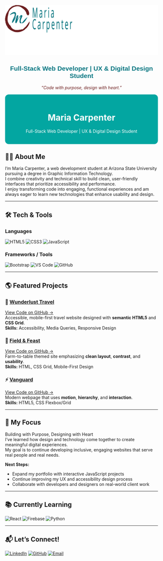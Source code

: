 <p align="right"> <img src="https://github.com/MECarpenter/MECarpenter/blob/main/logo%20png.png" width="560px" alt="Maria Carpenter Logo"> </p> <h2 align="center" style="color:#067681; font-family: Nunito, sans-serif;">Full-Stack Web Developer | UX & Digital Design Student</h2> <p align="center" style="color:#6C1E1E;"><em>“Code with purpose, design with heart.”</em></p>
<div align="center" style="background-color:#03A6A1; padding: 20px; border-radius: 12px;">
  <h1 style="color:white;">Maria Carpenter</h1>
  <p style="color:white;">Full-Stack Web Developer | UX & Digital Design Student</p>
</div>

## 👩‍💻 About Me  

I’m Maria Carpenter, a web development student at Arizona State University pursuing a degree in Graphic Information Technology.  
I combine creativity and technical skill to build clean, user-friendly interfaces that prioritize accessibility and performance.  
I enjoy transforming code into engaging, functional experiences and am always eager to learn new technologies that enhance usability and design.  

---

## 🛠️ Tech & Tools  

### Languages  
![HTML5](https://img.shields.io/badge/-HTML5-E34F26?style=for-the-badge&logo=html5&logoColor=white)
![CSS3](https://img.shields.io/badge/-CSS3-1572B6?style=for-the-badge&logo=css3&logoColor=white)
![JavaScript](https://img.shields.io/badge/-JavaScript-F7DF1E?style=for-the-badge&logo=javascript&logoColor=black)

### Frameworks / Tools  
![Bootstrap](https://img.shields.io/badge/-Bootstrap-7952B3?style=for-the-badge&logo=bootstrap&logoColor=white)
![VS Code](https://img.shields.io/badge/-VS_Code-007ACC?style=for-the-badge&logo=visual-studio-code&logoColor=white)
![GitHub](https://img.shields.io/badge/-GitHub-181717?style=for-the-badge&logo=github&logoColor=white)




---



## 🌎 Featured Projects   

### 🧳 [Wunderlust Travel](https://mecarpenter.github.io/wonderlustMajorca/)  
[View Code on GitHub →](https://github.com/MECarpenter/wonderlustMajorca)  
Accessible, mobile-first travel website designed with **semantic HTML5** and **CSS Grid**.  
**Skills:** Accessibility, Media Queries, Responsive Design  



### 🌾 [Field & Feast](https://mecarpenter.github.io/fieldandfeast/)  
[View Code on GitHub →](https://github.com/MECarpenter/fieldandfeast)  
Farm-to-table themed site emphasizing **clean layout**, **contrast**, and **usability**.  
**Skills:** HTML, CSS Grid, Mobile-First Design  



### ⚡ [Vanguard](https://mecarpenter.github.io/vanguard/)  
[View Code on GitHub →](https://github.com/MECarpenter/vanguard)  
Modern webpage that uses **motion**, **hierarchy**, and **interaction**.  
**Skills:** HTML5, CSS Flexbox/Grid  



---


## 🌟 My Focus 


Building with Purpose, Designing with Heart  
I’ve learned how design and technology come together to create meaningful digital experiences.  
My goal is to continue developing inclusive, engaging websites that serve real people and real needs.  

**Next Steps:**  
- Expand my portfolio with interactive JavaScript projects  
- Continue improving my UX and accessibility design process  
- Collaborate with developers and designers on real-world client work  


---


## 📚 Currently Learning  
![React](https://img.shields.io/badge/-React-61DAFB?style=for-the-badge&logo=react&logoColor=black)
![Firebase](https://img.shields.io/badge/-Firebase-FFCA28?style=for-the-badge&logo=firebase&logoColor=black)
![Python](https://img.shields.io/badge/-Python-3776AB?style=for-the-badge&logo=python&logoColor=white)

---

## 📬 Let’s Connect!  
[![LinkedIn](https://img.shields.io/badge/-LinkedIn-0A66C2?style=for-the-badge&logo=linkedin&logoColor=white)](https://linkedin.com/in/mariacarpenter1)
[![GitHub](https://img.shields.io/badge/-GitHub-181717?style=for-the-badge&logo=github&logoColor=white)](https://github.com/MECarpenter)
[![Email](https://img.shields.io/badge/-Email-D14836?style=for-the-badge&logo=gmail&logoColor=white)](mailto:mariacarpenter@email.com)


